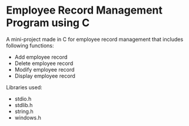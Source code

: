 # Employee Record Management Program using C

A mini-project made in C for employee record management that includes following functions:
* Add employee record
* Delete employee record
* Modify employee record
* Display employee record

Libraries used:
* stdio.h
* stdlib.h
* string.h
* windows.h
